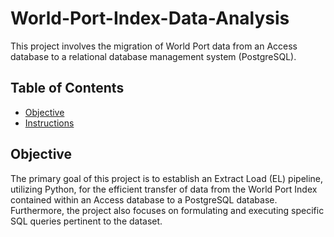 # World-Port-Index-Data-Analysis
This project involves the migration of World Port data from an Access database to a relational database management system (PostgreSQL).

## Table of Contents
- [Objective](#objective)
- [Instructions](#instructions)

## Objective
The primary goal of this project is to establish an Extract Load (EL) pipeline, utilizing Python, for the efficient transfer of data from the World Port Index contained within an Access database to a PostgreSQL database. Furthermore, the project also focuses on formulating and executing specific SQL queries pertinent to the dataset.
